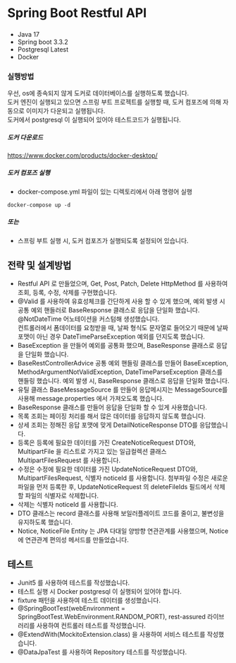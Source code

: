 

# Spring Boot Restful API

###
- Java 17
- Spring boot 3.3.2
- Postgresql Latest
- Docker

### 실행방법
우선, os에 종속되지 않게 도커로 데이터베이스를 실행하도록 했습니다. <br/>
도커 엔진이 실행되고 있으면 스프링 부트 프로젝트를 실행할 때, 도커 컴포즈에 의해 자동으로 이미지가 다운되고 실행됩니다. <br/>
도커에서 postgresql 이 실행되어 있어야 테스트코드가 실행됩니다.

##### 도커 다운로드
https://www.docker.com/products/docker-desktop/

##### 도커 컴포즈 실행
- docker-compose.yml 파일이 있는 디렉토리에서 아래 명령어 실행
```
docker-compose up -d
```
##### 또는
- 스프링 부트 실행 시, 도커 컴포즈가 실행되도록 설정되어 있습니다.


## 전략 및 설계방법

- Restful API 로 만들었으며, Get, Post, Patch, Delete HttpMethod 를 사용하여 조회, 등록, 수정, 삭제를 구현했습니다.
- @Valid 를 사용하여 유효성체크를 간단하게 사용 할 수 있게 했으며, 예외 발생 시 공통 예외 핸들러로 BaseResponse 클래스로 응답을 단일화 했습니다.
@NotDateTime 어노테이션을 커스텀해 생성했습니다. <br/>컨트롤러에서 폼데이터를 요청받을 때, 날짜 형식도 문자열로 들어오기 때문에 날짜 포맷이 아닌 경우 DateTimeParseException 예외를 던지도록 했습니다.
- BaseException 을 만들어 예외를 공통화 했으며, BaseResponse 클래스로 응답을 단일화 했습니다.
- BaseRestControllerAdvice 공통 예외 핸들링 클래스를 만들어 BaseException, MethodArgumentNotValidException, DateTimeParseException 클래스를 핸들링 했습니다.
예외 발생 시, BaseResponse 클래스로 응답을 단일화 했습니다.
- 유틸 클래스 BaseMessageSource 를 만들어 응답메시지는 MessageSource를 사용해 message.properties 에서 가져오도록 했습니다.
- BaseResponse 클래스를 만들어 응답을 단일화 할 수 있게 사용했습니다.
- 목록 조회는 페이징 처리를 해서 많은 데이터를 응답하지 않도록 했습니다.
- 상세 조회는 정해진 응답 포맷에 맞게 DetailNoticeResponse DTO를 응답했습니다.
- 등록은 등록에 필요한 데이터를 가진 CreateNoticeRequest DTO와, MultipartFile 을 리스트로 가지고 있는 일급컬렉션 클래스 MultipartFilesRequest 를 사용합니다.
- 수정은 수정에 필요한 데이터를 가진 UpdateNoticeRequest DTO와, MultipartFilesRequest, 식별자 noticeId 를 사용합니다.
첨부파일 수정은 새로운 파일을 먼저 등록한 후, UpdateNoticeRequest 의 deleteFileIds 필드에서 삭제할 파일의 식별자로 삭제합니다.
- 삭제는 식별자 noticeId 를 사용합니다.
- DTO 클래스는 record 클래스를 사용해 보일러플레이트 코드를 줄이고, 불변성을 유지하도록 했습니다.
- Notice, NoticeFile Entity 는 JPA 다대일 양방향 연관관계를 사용했으며, Notice에 연관관계 편의성 메서드를 만들었습니다.
  
## 테스트
- Junit5 를 사용하여 테스트를 작성했습니다.
- 테스트 실행 시 Docker postgresql 이 실행되어 있어야 합니다.
- fixture 패턴을 사용하여 테스트 데이터를 생성했습니다.
- @SpringBootTest(webEnvironment = SpringBootTest.WebEnvironment.RANDOM_PORT), rest-assured 라이브러리를 사용하여 컨트롤러 테스트를 작성했습니다.
- @ExtendWith(MockitoExtension.class) 을 사용하여 서비스 테스트를 작성했습니다.
- @DataJpaTest 를 사용하여 Repository 테스트를 작성했습니다.
